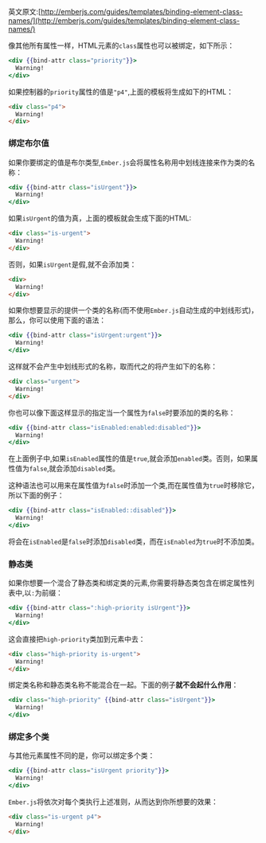 英文原文:[http://emberjs.com/guides/templates/binding-element-class-names/](http://emberjs.com/guides/templates/binding-element-class-names/)

像其他所有属性一样，HTML元素的`class`属性也可以被绑定，如下所示：

```handlebars
<div {{bind-attr class="priority"}}>
  Warning!
</div>
```

如果控制器的`priority`属性的值是`"p4"`,上面的模板将生成如下的HTML：

```html
<div class="p4">
  Warning!
</div>
```

### 绑定布尔值

如果你要绑定的值是布尔类型,`Ember.js`会将属性名称用中划线连接来作为类的名称：

```handlebars
<div {{bind-attr class="isUrgent"}}>
  Warning!
</div>
```

如果`isUrgent`的值为真，上面的模板就会生成下面的HTML:

```html
<div class="is-urgent">
  Warning!
</div>
```

否则，如果`isUrgent`是假,就不会添加类：

```html
<div>
  Warning!
</div>
```

如果你想要显示的提供一个类的名称(而不使用`Ember.js`自动生成的中划线形式)，那么，你可以使用下面的语法：

```handlebars
<div {{bind-attr class="isUrgent:urgent"}}>
  Warning!
</div>
```

这样就不会产生中划线形式的名称，取而代之的将产生如下的名称：

```html
<div class="urgent">
  Warning!
</div>
```

你也可以像下面这样显示的指定当一个属性为`false`时要添加的类的名称：

```handlebars
<div {{bind-attr class="isEnabled:enabled:disabled"}}>
  Warning!
</div>
```

在上面例子中,如果`isEnabled`属性的值是`true`,就会添加`enabled`类。否则，如果属性值为`false`,就会添加`disabled`类。

这种语法也可以用来在属性值为`false`时添加一个类,而在属性值为`true`时移除它，所以下面的例子：

```handlebars
<div {{bind-attr class="isEnabled::disabled"}}>
  Warning!
</div>
```

将会在`isEnabled`是`false`时添加`disabled`类，而在`isEnabled`为`true`时不添加类。

### 静态类

如果你想要一个混合了静态类和绑定类的元素,你需要将静态类包含在绑定属性列表中,以`:`为前缀：

```handlebars
<div {{bind-attr class=":high-priority isUrgent"}}>
  Warning!
</div>
```

这会直接把`high-priority`类加到元素中去：

```html
<div class="high-priority is-urgent">
  Warning!
</div>
```

绑定类名称和静态类名称不能混合在一起。下面的例子**就不会起什么作用**：

```handlebars
<div class="high-priority" {{bind-attr class="isUrgent"}}>
  Warning!
</div>
```

### 绑定多个类

与其他元素属性不同的是，你可以绑定多个类：

```handlebars
<div {{bind-attr class="isUrgent priority"}}>
  Warning!
</div>
```

`Ember.js`将依次对每个类执行上述准则，从而达到你所想要的效果：

```html
<div class="is-urgent p4">
  Warning!
</div>
```

